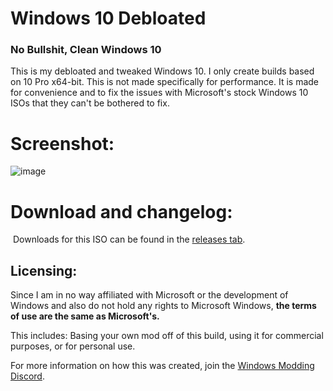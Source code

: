 # Windows 10 Debloated

### No Bullshit, Clean Windows 10

This is my debloated and tweaked Windows 10. I only create builds based on 10 Pro x64-bit.
This is not made specifically for performance. It is made for convenience and to fix the issues with Microsoft's stock Windows 10 ISOs that they can't be bothered to fix.

# Screenshot:

![image](https://github.com/IveMalfunctioned/Win10Debloated/assets/20033421/d403fcb5-e0f5-426c-aeba-978cd53e80b7)

# Download and changelog:
⁯
Downloads for this ISO can be found in the [releases tab](https://www.github.com/IveMalfunctioned/Win10Debloated/releases).

## Licensing:
Since I am in no way affiliated with Microsoft or the development of Windows and also do not hold any rights to Microsoft Windows, **the terms of use are the same as Microsoft's.**

This includes: Basing your own mod off of this build, using it for commercial purposes, or for personal use.
⁯

For more information on how this was created, join the [Windows Modding Discord](https://discord.gg/hzScjC9re6).
